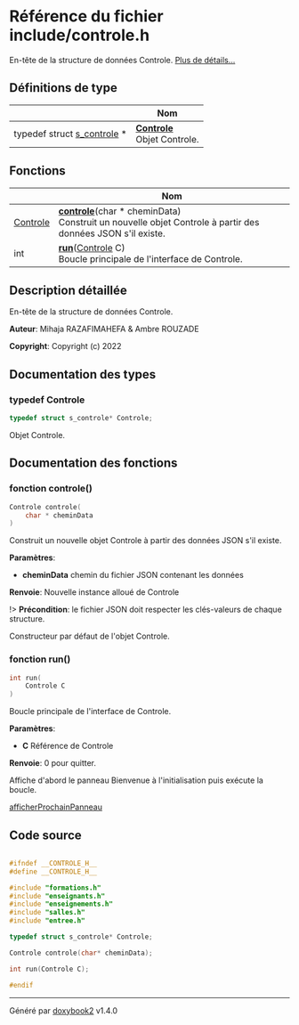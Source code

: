 # Référence du fichier include/controle.h

En-tête de la structure de données Controle.  [Plus de détails...](#description-détaillée)

## Définitions de type

|                | Nom           |
| -------------- | -------------- |
| typedef struct [s_controle](/Classes/structs__controle.md) * | **[Controle](/Files/controle_8h.md#typedef-controle)** <br>Objet Controle.  |

## Fonctions

|                | Nom           |
| -------------- | -------------- |
| [Controle](/Files/controle_8h.md#typedef-controle) | **[controle](/Files/controle_8h.md#fonction-controle)**(char * cheminData)<br>Construit un nouvelle objet Controle à partir des données JSON s'il existe.  |
| int | **[run](/Files/controle_8h.md#fonction-run)**([Controle](/Files/controle_8h.md#typedef-controle) C)<br>Boucle principale de l'interface de Controle.  |

## Description détaillée

En-tête de la structure de données Controle.

**Auteur**: Mihaja RAZAFIMAHEFA & Ambre ROUZADE

**Copyright**: Copyright (c) 2022

## Documentation des types

### typedef Controle

```c
typedef struct s_controle* Controle;
```

Objet Controle.

## Documentation des fonctions

### fonction controle()

```c
Controle controle(
    char * cheminData
)
```

Construit un nouvelle objet Controle à partir des données JSON s'il existe.

**Paramètres**:

* **cheminData** chemin du fichier JSON contenant les données

**Renvoie**: Nouvelle instance alloué de Controle

!> **Précondition**: le fichier JSON doit respecter les clés-valeurs de chaque structure.

Constructeur par défaut de l'objet Controle.

### fonction run()

```c
int run(
    Controle C
)
```

Boucle principale de l'interface de Controle.

**Paramètres**:

* **C** Référence de Controle

**Renvoie**: 0 pour quitter.

Affiche d'abord le panneau Bienvenue à l'initialisation puis exécute la boucle.

[afficherProchainPanneau](/Files/controle_8c.md#fonction-afficherprochainpanneau)

## Code source

```c

#ifndef __CONTROLE_H__
#define __CONTROLE_H__

#include "formations.h"
#include "enseignants.h"
#include "enseignements.h"
#include "salles.h"
#include "entree.h"

typedef struct s_controle* Controle;

Controle controle(char* cheminData);

int run(Controle C);

#endif
```

---

Généré par [doxybook2](https://github.com/matusnovak/doxybook2) v1.4.0
